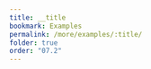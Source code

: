 ```yaml
---
title: __title
bookmark: Examples
permalink: /more/examples/:title/
folder: true
order: "07.2"
---
```

